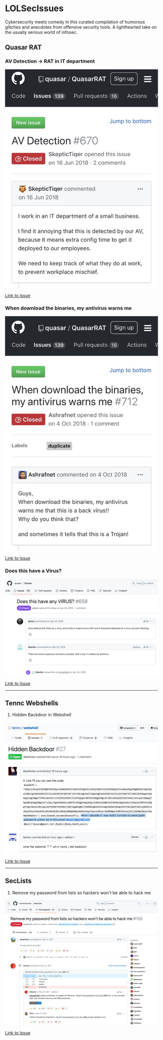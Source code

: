 # LOLSecIssues
Cybersecurity meets comedy in this curated compilation of humorous glitches and anecdotes from offensive security tools. A lighthearted take on the usually serious world of infosec.

## Quasar RAT

### AV Detection -> RAT in IT department

![quasar screenshot](./screens/quasar1.jpg)

[Link to Issue](https://github.com/quasar/Quasar/issues/670)

### When download the binaries, my antivirus warns me

![quasar screenshot](./screens/quasar2.jpg)

[Link to Issue](https://github.com/quasar/Quasar/issues/712)

### Does this have a Virus?

![quasar screenshot](./screens/quasar3.png)

[Link to Issue](https://github.com/quasar/Quasar/issues/658)

---

## Tennc Webshells

1. Hidden Backdoor in Webshell

![tennc webshell](./screens/webshell_hidden_backdoor.jpg)

[Link to Issue](https://github.com/tennc/webshell/issues/27)

---

## SecLists

1. Remove my password from lists so hackers won't be able to hack me

![tennc webshell](./screens/seclists1.png)

[Link to Issue](https://github.com/danielmiessler/SecLists/pull/155)
